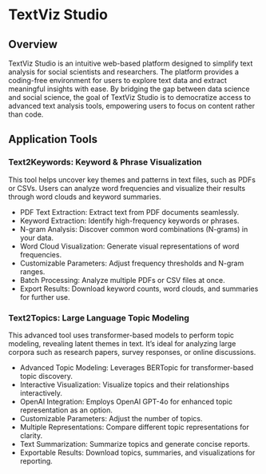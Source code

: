 # TextViz Studio

## Overview

TextViz Studio is an intuitive web-based platform designed to simplify text analysis for social scientists and researchers. The platform provides a coding-free environment for users to explore text data and extract meaningful insights with ease. By bridging the gap between data science and social science, the goal of TextViz Studio is to democratize access to advanced text analysis tools, empowering users to focus on content rather than code.


## Application Tools

### Text2Keywords: Keyword & Phrase Visualization

This tool helps uncover key themes and patterns in text files, such as PDFs or CSVs. Users can analyze word frequencies and visualize their results through word clouds and keyword summaries.

- PDF Text Extraction: Extract text from PDF documents seamlessly.
- Keyword Extraction: Identify high-frequency keywords or phrases.
- N-gram Analysis: Discover common word combinations (N-grams) in your data.
- Word Cloud Visualization: Generate visual representations of word frequencies.
- Customizable Parameters: Adjust frequency thresholds and N-gram ranges.
- Batch Processing: Analyze multiple PDFs or CSV files at once.
- Export Results: Download keyword counts, word clouds, and summaries for further use.

### Text2Topics: Large Language Topic Modeling

This advanced tool uses transformer-based models to perform topic modeling, revealing latent themes in text. It’s ideal for analyzing large corpora such as research papers, survey responses, or online discussions.

- Advanced Topic Modeling: Leverages BERTopic for transformer-based topic discovery.
- Interactive Visualization: Visualize topics and their relationships interactively.
- OpenAI Integration: Employs OpenAI GPT-4o for enhanced topic representation as an option.
- Customizable Parameters: Adjust the number of topics.
- Multiple Representations: Compare different topic representations for clarity.
- Text Summarization: Summarize topics and generate concise reports.
- Exportable Results: Download topics, summaries, and visualizations for reporting.

